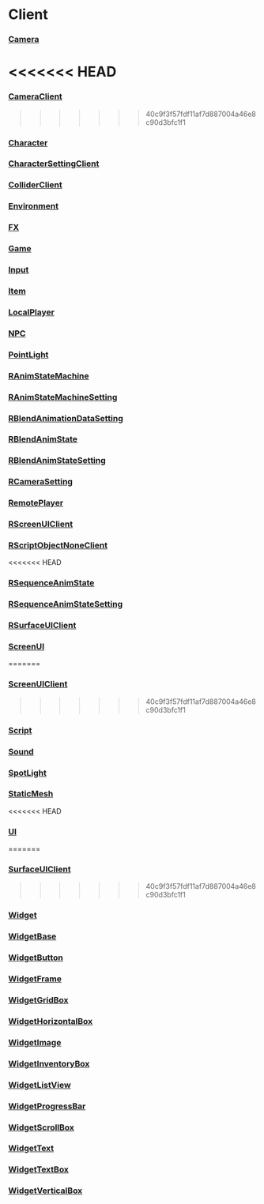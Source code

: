 # Client
### [**Camera**](Camera.md)
<<<<<<< HEAD
=======
### [**CameraClient**](CameraClient.md)
>>>>>>> 40c9f3f57fdf11af7d887004a46e8c90d3bfc1f1
### [**Character**](Character.md)
### [**CharacterSettingClient**](CharacterSettingClient.md)
### [**ColliderClient**](ColliderClient.md)
### [**Environment**](Environment.md)
### [**FX**](FX.md)
### [**Game**](Game.md)
### [**Input**](Input.md)
### [**Item**](Item.md)
### [**LocalPlayer**](LocalPlayer.md)
### [**NPC**](NPC.md)
### [**PointLight**](PointLight.md)
### [**RAnimStateMachine**](RAnimStateMachine.md)
### [**RAnimStateMachineSetting**](RAnimStateMachineSetting.md)
### [**RBlendAnimationDataSetting**](RBlendAnimationDataSetting.md)
### [**RBlendAnimState**](RBlendAnimState.md)
### [**RBlendAnimStateSetting**](RBlendAnimStateSetting.md)
### [**RCameraSetting**](RCameraSetting.md)
### [**RemotePlayer**](RemotePlayer.md)
### [**RScreenUIClient**](RScreenUIClient.md)
### [**RScriptObjectNoneClient**](RScriptObjectNoneClient.md)
<<<<<<< HEAD
### [**RSequenceAnimState**](RSequenceAnimState.md)
### [**RSequenceAnimStateSetting**](RSequenceAnimStateSetting.md)
### [**RSurfaceUIClient**](RSurfaceUIClient.md)
### [**ScreenUI**](ScreenUI.md)
=======
### [**ScreenUIClient**](ScreenUIClient.md)
>>>>>>> 40c9f3f57fdf11af7d887004a46e8c90d3bfc1f1
### [**Script**](Script.md)
### [**Sound**](Sound.md)
### [**SpotLight**](SpotLight.md)
### [**StaticMesh**](StaticMesh.md)
<<<<<<< HEAD
### [**UI**](UI.md)
=======
### [**SurfaceUIClient**](SurfaceUIClient.md)
>>>>>>> 40c9f3f57fdf11af7d887004a46e8c90d3bfc1f1
### [**Widget**](Widget.md)
### [**WidgetBase**](WidgetBase.md)
### [**WidgetButton**](WidgetButton.md)
### [**WidgetFrame**](WidgetFrame.md)
### [**WidgetGridBox**](WidgetGridBox.md)
### [**WidgetHorizontalBox**](WidgetHorizontalBox.md)
### [**WidgetImage**](WidgetImage.md)
### [**WidgetInventoryBox**](WidgetInventoryBox.md)
### [**WidgetListView**](WidgetListView.md)
### [**WidgetProgressBar**](WidgetProgressBar.md)
### [**WidgetScrollBox**](WidgetScrollBox.md)
### [**WidgetText**](WidgetText.md)
### [**WidgetTextBox**](WidgetTextBox.md)
### [**WidgetVerticalBox**](WidgetVerticalBox.md)

